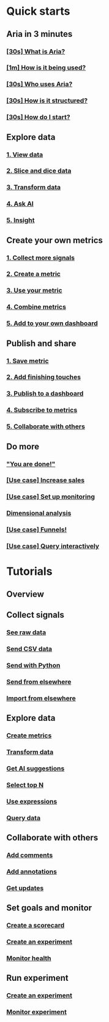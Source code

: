# Quick starts
## Aria in 3 minutes 
### [[30s] What is Aria?](xref:developers/quick-starts/1_view)
### [[1m] How is it being used?](xref:developers/quick-starts/1_view)
### [[30s] Who uses Aria?](xref:developers/quick-starts/1_view)
### [[30s] How is it structured?](xref:developers/quick-starts/1_view)
### [[30s] How do I start?](xref:developers/quick-starts/1_view)
## Explore data
### [1. View data](xref:developers/quick-starts/1_view)
### [2. Slice and dice data](xref:developers/quick-starts/2_slice)
### [3. Transform data](xref:developers/quick-starts/3_transform)
### [4. Ask AI](xref:developers/quick-starts/4_askai)
### [5. Insight](xref:developers/quick-starts/5_insight)
## Create your own metrics
### [1. Collect more signals](xref:developers/quick-starts/1_view)
### [2. Create a metric](xref:developers/quick-starts/1_view)
### [3. Use your metric](xref:developers/quick-starts/1_view)
### [4. Combine metrics](xref:developers/quick-starts/1_view)
### [5. Add to your own dashboard](xref:developers/quick-starts/1_view)
## Publish and share
### [1. Save metric](xref:developers/quick-starts/1_view)
### [2. Add finishing touches](xref:developers/quick-starts/1_view)
### [3. Publish to a dashboard](xref:developers/quick-starts/1_view)
### [4. Subscribe to metrics](xref:developers/quick-starts/1_view)
### [5. Collaborate with others](xref:developers/quick-starts/1_view)
## Do more
### ["You are done!"](xref:developers/quick-starts/1_view)
### [[Use case] Increase sales](xref:developers/quick-starts/1_view)
### [[Use case] Set up monitoring](xref:developers/quick-starts/1_view)
### [Dimensional analysis](xref:developers/quick-starts/1_view)
### [[Use case] Funnels!](xref:developers/quick-starts/1_view)
### [[Use case] Query interactively](xref:developers/quick-starts/1_view)

# Tutorials
## Overview 
## Collect signals
### [See raw data](xref:developers/quick-starts/1_view)
### [Send CSV data](xref:developers/quick-starts/1_view)
### [Send with Python](xref:developers/quick-starts/1_view)
### [Send from elsewhere](xref:developers/quick-starts/1_view)
### [Import from elsewhere](xref:developers/quick-starts/1_view)
## Explore data 
### [Create metrics](xref:developers/quick-starts/1_view)
### [Transform data](xref:developers/quick-starts/1_view)
### [Get AI suggestions](xref:developers/quick-starts/1_view)
### [Select top N](xref:developers/quick-starts/1_view)
### [Use expressions](xref:developers/quick-starts/1_view)
### [Query data](xref:developers/quick-starts/1_view)
## Collaborate with others
### [Add comments](xref:developers/quick-starts/1_view)
### [Add annotations](xref:developers/quick-starts/1_view)
### [Get updates](xref:developers/quick-starts/1_view)
## Set goals and monitor
### [Create a scorecard](xref:developers/quick-starts/1_view)
### [Create an experiment](xref:developers/quick-starts/1_view)
### [Monitor health](xref:developers/quick-starts/1_view)
## Run experiment
### [Create an experiment](xref:developers/quick-starts/1_view)
### [Monitor experiment](xref:developers/quick-starts/1_view)
